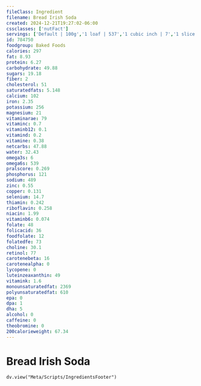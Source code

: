 ```yaml
---
fileClass: Ingredient
filename: Bread Irish Soda
created: 2024-12-21T19:27:02-06:00
cssclasses: ['nutFact']
servings: ['Default | 100g','1 loaf | 537','1 cubic inch | 7','1 slice | 74']
id: 784750
foodgroup: Baked Foods
calories: 297
fat: 8.93
protein: 6.27
carbohydrate: 49.88
sugars: 19.18
fiber: 2
cholesterol: 51
saturatedfats: 5.148
calcium: 102
iron: 2.35
potassium: 256
magnesium: 21
vitaminarae: 79
vitaminc: 0.7
vitaminb12: 0.1
vitamind: 0.2
vitamine: 0.38
netcarbs: 47.88
water: 32.43
omega3s: 6
omega6s: 539
pralscore: 0.269
phosphorus: 121
sodium: 489
zinc: 0.55
copper: 0.131
selenium: 14.7
thiamin: 0.242
riboflavin: 0.258
niacin: 1.99
vitaminb6: 0.074
folate: 48
folicacid: 36
foodfolate: 12
folatedfe: 73
choline: 30.1
retinol: 77
carotenebeta: 16
carotenealpha: 0
lycopene: 0
luteinzeaxanthin: 49
vitamink: 1.6
monounsaturatedfat: 2369
polyunsaturatedfat: 610
epa: 0
dpa: 1
dha: 5
alcohol: 0
caffeine: 0
theobromine: 0
200calorieweight: 67.34
---
```


# Bread Irish Soda

```dataviewjs
dv.view("Meta/Scripts/IngredientsFooter")
```